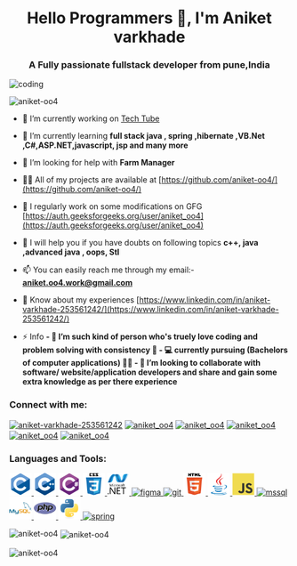 

<h1 align="center">Hello Programmers 👋, I'm Aniket varkhade</h1>
<h3 align="center">A Fully passionate fullstack developer from pune,India</h3>

<img  align="centre" alt="coding" width="500" height="400" src="https://media.tenor.com/y6HKvDu42NkAAAAi/technologist-desktop.gif">
<p align="left"> <img src="https://komarev.com/ghpvc/?username=aniket-oo4&label=Profile%20views&color=0e75b6&style=flat" alt="aniket-oo4" /> </p>

<!--<p align="left"> <a href="https://github.com/ryo-ma/github-profile-trophy"><img src="https://github-profile-trophy.vercel.app/?username=aniket-oo4" alt="aniket-oo4" /></a> </p>
-->
- 🔭 I’m currently working on [Tech Tube](https://github.com/aniket-oo4/TechTube)

- 🌱 I’m currently learning **full stack java , spring ,hibernate ,VB.Net ,C#,ASP.NET,javascript, jsp and many more**

- 🤝 I’m looking for help with **Farm Manager**

- 👨‍💻 All of my projects are available at [https://github.com/aniket-oo4/](https://github.com/aniket-oo4/)

- 📝 I regularly work on some modifications on GFG [https://auth.geeksforgeeks.org/user/aniket_oo4](https://auth.geeksforgeeks.org/user/aniket_oo4)

- 💬 I will help you if you have doubts on following topics **c++, java ,advanced java , oops, Stl**

- 📫 You can easily reach me through my email:- **aniket.oo4.work@gmail.com**

- 📄 Know about my experiences [https://www.linkedin.com/in/aniket-varkhade-253561242/](https://www.linkedin.com/in/aniket-varkhade-253561242/)

- ⚡ Info **- 🧠 I’m such kind of person who's truely love coding and problem solving with consistency 🔁 - 💻 currently pursuing (Bachelors of computer applications) 🧑‍🎓 - 💞️ I’m looking to collaborate with software/ website/application developers and share and gain some extra knowledge as per there experience**

<h3 align="left">Connect with me:</h3>
<p align="left">
<a href="https://linkedin.com/in/aniket-varkhade-253561242" target="blank"><img align="center" src="https://raw.githubusercontent.com/rahuldkjain/github-profile-readme-generator/master/src/images/icons/Social/linked-in-alt.svg" alt="aniket-varkhade-253561242" height="30" width="40" /></a>
<a href="https://instagram.com/aniket_oo4" target="blank"><img align="center" src="https://raw.githubusercontent.com/rahuldkjain/github-profile-readme-generator/master/src/images/icons/Social/instagram.svg" alt="aniket_oo4" height="30" width="40" /></a>
<a href="https://www.codechef.com/users/aniket_oo4" target="blank"><img align="center" src="https://cdn.jsdelivr.net/npm/simple-icons@3.1.0/icons/codechef.svg" alt="aniket_oo4" height="30" width="40" /></a>
<a href="https://codeforces.com/profile/aniket_oo4" target="blank"><img align="center" src="https://raw.githubusercontent.com/rahuldkjain/github-profile-readme-generator/master/src/images/icons/Social/codeforces.svg" alt="aniket_oo4" height="30" width="40" /></a>
<a href="https://auth.geeksforgeeks.org/user/aniket_oo4" target="blank"><img align="center" src="https://raw.githubusercontent.com/rahuldkjain/github-profile-readme-generator/master/src/images/icons/Social/geeks-for-geeks.svg" alt="aniket_oo4" height="30" width="40" /></a>
<a href="https://www.topcoder.com/members/aniket_oo4" target="blank"><img align="center" src="https://raw.githubusercontent.com/rahuldkjain/github-profile-readme-generator/master/src/images/icons/Social/topcoder.svg" alt="aniket_oo4" height="30" width="40" /></a>
</p>

<h3 align="left">Languages and Tools:</h3>
<p align="left"> <a href="https://www.cprogramming.com/" target="_blank" rel="noreferrer"> <img src="https://raw.githubusercontent.com/devicons/devicon/master/icons/c/c-original.svg" alt="c" width="40" height="40"/> </a> <a href="https://www.w3schools.com/cpp/" target="_blank" rel="noreferrer"> <img src="https://raw.githubusercontent.com/devicons/devicon/master/icons/cplusplus/cplusplus-original.svg" alt="cplusplus" width="40" height="40"/> </a> <a href="https://www.w3schools.com/cs/" target="_blank" rel="noreferrer"> <img src="https://raw.githubusercontent.com/devicons/devicon/master/icons/csharp/csharp-original.svg" alt="csharp" width="40" height="40"/> </a> <a href="https://www.w3schools.com/css/" target="_blank" rel="noreferrer"> <img src="https://raw.githubusercontent.com/devicons/devicon/master/icons/css3/css3-original-wordmark.svg" alt="css3" width="40" height="40"/> </a> <a href="https://dotnet.microsoft.com/" target="_blank" rel="noreferrer"> <img src="https://raw.githubusercontent.com/devicons/devicon/master/icons/dot-net/dot-net-original-wordmark.svg" alt="dotnet" width="40" height="40"/> </a> <a href="https://www.figma.com/" target="_blank" rel="noreferrer"> <img src="https://www.vectorlogo.zone/logos/figma/figma-icon.svg" alt="figma" width="40" height="40"/> </a> <a href="https://git-scm.com/" target="_blank" rel="noreferrer"> <img src="https://www.vectorlogo.zone/logos/git-scm/git-scm-icon.svg" alt="git" width="40" height="40"/> </a> <a href="https://www.w3.org/html/" target="_blank" rel="noreferrer"> <img src="https://raw.githubusercontent.com/devicons/devicon/master/icons/html5/html5-original-wordmark.svg" alt="html5" width="40" height="40"/> </a> <a href="https://www.java.com" target="_blank" rel="noreferrer"> <img src="https://raw.githubusercontent.com/devicons/devicon/master/icons/java/java-original.svg" alt="java" width="40" height="40"/> </a> <a href="https://developer.mozilla.org/en-US/docs/Web/JavaScript" target="_blank" rel="noreferrer"> <img src="https://raw.githubusercontent.com/devicons/devicon/master/icons/javascript/javascript-original.svg" alt="javascript" width="40" height="40"/> </a> <a href="https://www.microsoft.com/en-us/sql-server" target="_blank" rel="noreferrer"> <img src="https://www.svgrepo.com/show/303229/microsoft-sql-server-logo.svg" alt="mssql" width="40" height="40"/> </a> <a href="https://www.mysql.com/" target="_blank" rel="noreferrer"> <img src="https://raw.githubusercontent.com/devicons/devicon/master/icons/mysql/mysql-original-wordmark.svg" alt="mysql" width="40" height="40"/> </a> <a href="https://www.php.net" target="_blank" rel="noreferrer"> <img src="https://raw.githubusercontent.com/devicons/devicon/master/icons/php/php-original.svg" alt="php" width="40" height="40"/> </a> <a href="https://www.python.org" target="_blank" rel="noreferrer"> <img src="https://raw.githubusercontent.com/devicons/devicon/master/icons/python/python-original.svg" alt="python" width="40" height="40"/> </a> <a href="https://spring.io/" target="_blank" rel="noreferrer"> <img src="https://www.vectorlogo.zone/logos/springio/springio-icon.svg" alt="spring" width="40" height="40"/> </a> </p>

<p><img align="left" src="https://github-readme-stats.vercel.app/api/top-langs?username=aniket-oo4&show_icons=true&locale=en&layout=compact" alt="aniket-oo4" /></p>

<p>&nbsp;<img align="center" src="https://github-readme-stats.vercel.app/api?username=aniket-oo4&show_icons=true&locale=en" alt="aniket-oo4" /></p>

<p><img align="center" src="https://github-readme-streak-stats.herokuapp.com/?user=aniket-oo4&" alt="aniket-oo4" /></p>
